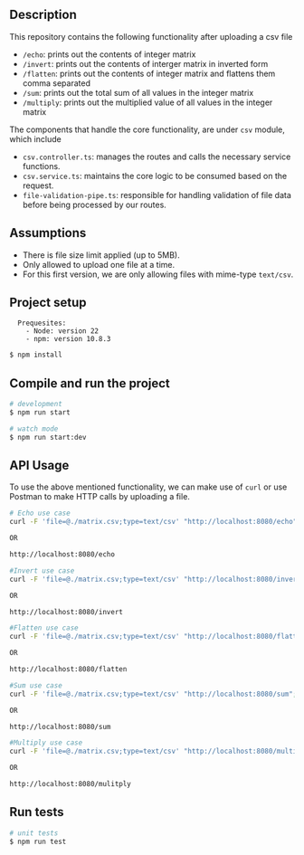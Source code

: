 ## Description
This repository contains the following functionality after uploading a csv file

- `/echo`: prints out the contents of integer matrix
- `/invert`: prints out the contents of interger matrix in inverted form
- `/flatten`: prints out the contents of integer matrix and flattens them comma separated 
- `/sum`: prints out the total sum of all values in the integer matrix
- `/multiply`: prints out the multiplied value of all values in the integer matrix

The components that handle the core functionality, are under `csv` module, which include
- `csv.controller.ts`: manages the routes and calls the necessary service functions.
- `csv.service.ts`: maintains the core logic to be consumed based on the request.
- `file-validation-pipe.ts`: responsible for handling validation of file data before being processed by our routes.

## Assumptions
 - There is file size limit applied (up to 5MB).
 - Only allowed to upload one file at a time.
 - For this first version, we are only allowing files with mime-type `text/csv`.

## Project setup

```
  Prequesites:
    - Node: version 22
    - npm: version 10.8.3
```
```bash
$ npm install
```

## Compile and run the project

```bash
# development
$ npm run start

# watch mode
$ npm run start:dev

```

## API Usage
To use the above mentioned functionality, we can make use of `curl` or use Postman to make HTTP calls by uploading a file.

```bash
# Echo use case
curl -F 'file=@./matrix.csv;type=text/csv' "http://localhost:8080/echo"; echo

OR 

http://localhost:8080/echo 

#Invert use case
curl -F 'file=@./matrix.csv;type=text/csv' "http://localhost:8080/invert"; echo

OR

http://localhost:8080/invert

#Flatten use case
curl -F 'file=@./matrix.csv;type=text/csv' "http://localhost:8080/flatten"; echo

OR

http://localhost:8080/flatten

#Sum use case
curl -F 'file=@./matrix.csv;type=text/csv' "http://localhost:8080/sum"; echo

OR

http://localhost:8080/sum

#Multiply use case
curl -F 'file=@./matrix.csv;type=text/csv' "http://localhost:8080/multiply"; echo

OR 

http://localhost:8080/mulitply

```

## Run tests

```bash
# unit tests
$ npm run test
```



